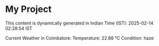 # My Project

This content is dynamically generated in Indian Time (IST): 2025-02-14 02:28:54 IST


Current Weather in Coimbatore:
Temperature: 22.88 °C
Condition: haze
